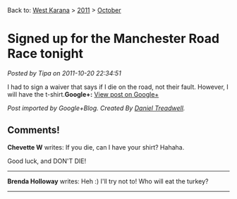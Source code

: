 Back to: [West Karana](/posts/westkarana.md) > [2011](/posts/2011/westkarana.md) > [October](./westkarana.md)
# Signed up for the Manchester Road Race tonight

*Posted by Tipa on 2011-10-20 22:34:51*

I had to sign a waiver that says if I die on the road, not their fault. However, I will have the t-shirt.**Google+:** [View post on Google+](https://plus.google.com/108460561201888322767/posts/RJkimMHDdzP)

  
  
*Post imported by Google+Blog. Created By [Daniel Treadwell](http://minimali.se/).*
## Comments!

**Chevette W** writes: If you die, can I have your shirt? Hahaha.  
  
Good luck, and DON'T DIE!

---

**Brenda Holloway** writes: Heh :) I'll try not to! Who will eat the turkey?

---

